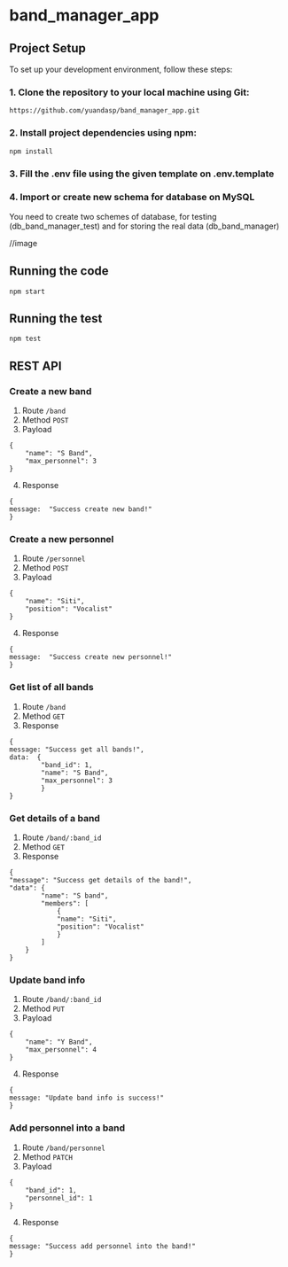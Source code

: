 # band_manager_app

## Project Setup

To set up your development environment, follow these steps:

### 1. Clone the repository to your local machine using Git:

```
https://github.com/yuandasp/band_manager_app.git
```

### 2. Install project dependencies using npm:

```
npm install
```

### 3. Fill the .env file using the given template on .env.template

### 4. Import or create new schema for database on MySQL

You need to create two schemes of database, for testing (db_band_manager_test) and for storing the real data (db_band_manager)

//image

## Running the code

```
npm start
```

## Running the test

```
npm test
```

## REST API

### Create a new band

1. Route `/band`
2. Method `POST`
3. Payload

```
{
    "name": "S Band",
    "max_personnel": 3
}
```

4. Response

```
{
message:  "Success create new band!"
}
```

### Create a new personnel

1. Route `/personnel`
2. Method `POST`
3. Payload

```
{
    "name": "Siti",
    "position": "Vocalist"
}
```

4. Response

```
{
message:  "Success create new personnel!"
}
```

### Get list of all bands

1. Route `/band`
2. Method `GET`
3. Response

```
{
message: "Success get all bands!",
data:  {
        "band_id": 1,
        "name": "S Band",
        "max_personnel": 3
        }
}
```

### Get details of a band

1. Route `/band/:band_id`
2. Method `GET`
3. Response

```
{
"message": "Success get details of the band!",
"data": {
        "name": "S band",
        "members": [
            {
            "name": "Siti",
            "position": "Vocalist"
            }
        ]
    }
}
```

### Update band info

1. Route `/band/:band_id`
2. Method `PUT`
3. Payload

```
{
    "name": "Y Band",
    "max_personnel": 4
}
```

4. Response

```
{
message: "Update band info is success!"
}
```

### Add personnel into a band

1. Route `/band/personnel`
2. Method `PATCH`
3. Payload

```
{
    "band_id": 1,
    "personnel_id": 1
}
```

4. Response

```
{
message: "Success add personnel into the band!"
}
```
